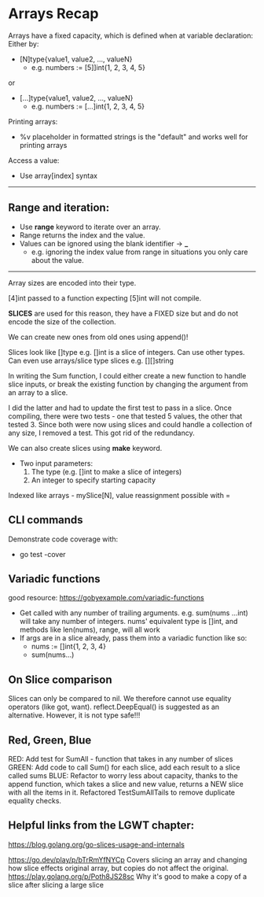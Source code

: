 # Arrays Recap

Arrays have a fixed capacity, which is defined when at variable declaration:
Either by: 
- [N]type{value1, value2, ..., valueN}
    - e.g. numbers := [5]]int{1, 2, 3, 4, 5}

or 
- [...]type{value1, value2, ..., valueN}
    - e.g. numbers := [...]int{1, 2, 3, 4, 5}

Printing arrays:
- %v placeholder in formatted strings is the "default" and works well for printing arrays

Access a value:
- Use array[index] syntax
---
## Range and iteration:

- Use **range** keyword to iterate over an array.
- Range returns the index and the value.
- Values can be ignored using the blank identifier -> **_**
    - e.g. ignoring the index value from range in situations you only care about the value.

---

Array sizes are encoded into their type.

[4]int passed to a function expecting [5]int will not compile.

**SLICES** are used for this reason, they have a FIXED size but  and do not encode the size of the collection.

We can create new ones from old ones using append()!

Slices look like []type e.g. []int is a slice of integers.
Can use other types. Can even use arrays/slice type slices 
e.g. [][]string

In writing the Sum function, I could either create a new function to handle slice inputs, or break the existing function by changing the argument from an array to a slice.

I did the latter and had to update the first test to pass in a slice.
Once compiling, there were two tests - one that tested 5 values, the other that tested 3. Since both were now using slices and could handle a collection of any size, I removed a test. This got rid of the redundancy.

We can also create slices using **make** keyword. 
- Two input parameters:
    1. The type (e.g. []int to make a slice of integers)
    2. An integer to specify starting capacity

Indexed like arrays - mySlice[N], value reassignment possible with =

## CLI commands
Demonstrate code coverage with:
- go test -cover

## Variadic functions
good resource: https://gobyexample.com/variadic-functions
- Get called with any number of trailing arguments.
e.g. sum(nums ...int) will take any number of integers. nums' equivalent type is []int, and methods like len(nums), range, will all work
- If args are in a slice already, pass them into a variadic function like so:
    - nums := []int{1, 2, 3, 4}
    - sum(nums...)

## On Slice comparison
Slices can only be compared to nil.
We therefore cannot use equality operators (like got, want).
reflect.DeepEqual() is suggested as an alternative. 
However, it is not type safe!!!

## Red, Green, Blue
RED: Add test for SumAll - function that takes in any number of slices
GREEN: Add code to call Sum() for each slice, add each result to a slice called sums
BLUE: Refactor to worry less about capacity, thanks to the append function, which takes a slice and new value, returns a NEW slice with all the items in it. Refactored TestSumAllTails to remove duplicate equality checks.

## Helpful links from the LGWT chapter:
https://blog.golang.org/go-slices-usage-and-internals

https://go.dev/play/p/bTrRmYfNYCp 
Covers slicing an array and changing how slice effects original array, but copies do not affect the original.
https://play.golang.org/p/Poth8JS28sc
Why it's good to make a copy of a slice after slicing a large slice